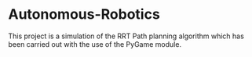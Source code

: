 # Autonomous-Robotics

This project is a simulation of the RRT Path planning algorithm which has been carried out with the use of the PyGame module.

